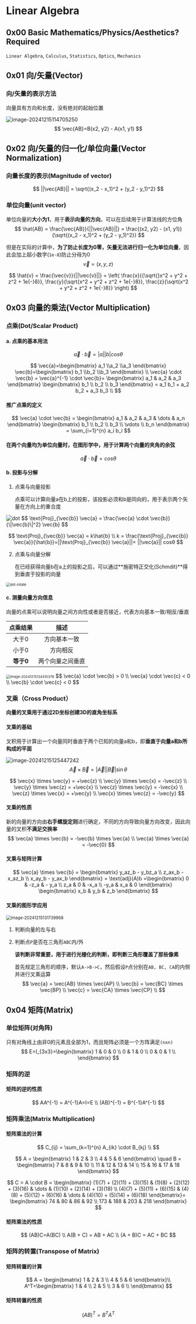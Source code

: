 #  Linear Algebra

## 0x00 Basic Mathematics/Physics/Aesthetics? Required

`Linear Algebra`, `Calculus`, `Statistics`, `Optics`, `Mechanics`

## 0x01 向/矢量(Vector)

### 向/矢量的表示方法

向量具有方向和长度，没有绝对的起始位置

![image-20241215114705250](./assets/image-20241215114705250.png)
$$
\vec{AB}=B(x2, y2) - A(x1, y1) 
$$



## 0x02 向/矢量的归一化/单位向量(Vector Normalization)

### 向量长度的表示(Magnitude of vector)

$$
||\vec{AB}|| = \sqrt{(x_2 - x_1)^2 + (y_2 - y_1)^2}
$$

### 单位向量(unit vector)

单位向量的**大小为1**，用于**表示向量的方向**，可以在后续用于计算法线的方位角
$$
\hat{AB} =  \frac{\vec{AB}}{||\vec{AB}||} = \frac{(x2, y2) - (x1, y1)}{\sqrt{(x_2 - x_1)^2 + (y_2 - y_1)^2}}
$$


但是在实际的计算中，**为了防止长度为0零，矢量无法进行归一化为单位向量**，因此会加上超小数字(`1e-8`)防止分母为0
$$
\vec{v} = (x, y, z)
$$

$$
\hat{v} = \frac{\vec{v}}{||\vec{v}||} = \left( 
\frac{x}{{\sqrt{}x^2 + y^2 + z^2 + 1e{-}8}}, 
\frac{y}{\sqrt{x^2 + y^2 + z^2 + 1e{-}8}}, 
\frac{z}{\sqrt{x^2 + y^2 + z^2 + 1e{-}8}} 
\right)
$$



## 0x03 向量的乘法(Vector Multiplication)

### 点乘(Dot/Scalar Product)

#### a. 点乘的基本用法

$$
\vec{a}\cdot\vec{b} = |a| |b| cosθ
$$

$$
\vec{a}=\begin{bmatrix} a_1 \\a_2 \\a_3 \end{bmatrix} \vec{b}=\begin{bmatrix} b_1 \\b_2 \\b_3 \end{bmatrix} \\
\vec{a} \cdot \vec{b} = \vec{a}^{-1} \cdot \vec{b}= 
\begin{bmatrix} a_1 & a_2 & a_3 \end{bmatrix}
\begin{bmatrix} b_1 \\ b_2 \\ b_3 \end{bmatrix}
= a_1 b_1 + a_2 b_2 + a_3 b_3 \\
$$

#### 推广点乘的定义

$$
\vec{a} \cdot \vec{b} = 
\begin{bmatrix} a_1 & a_2 & a_3 & \dots & a_n \end{bmatrix}
\begin{bmatrix} b_1 \\ b_2 \\ b_3 \\ \vdots \\ b_n \end{bmatrix}
= \sum_{i=1}^{n} a_i b_i
$$



#### 在两个向量均为单位向量时，**在图形学中，用于计算两个向量的夹角的余弦**

$$
\vec{a}\cdot\vec{b} = cosθ
$$



#### b. 投影与分解

1. 点乘与向量投影

   点乘可以计算向量a在b上的投影，该投影必须和b是同向的，用于表示两个矢量在方向上的重合度

<img src="./assets/dot.png" alt="dot"  />
$$
\text{Proj}_{\vec{b}} \vec{a} = \frac{\vec{a} \cdot \vec{b}}{\|\vec{b}\|^2} \vec{b}
$$

$$
\text{Proj}_{\vec{b}} \vec{a} = k\hat{b} \\
k = \frac{\text{Proj}_{\vec{b}} \vec{a}}{\hat{b}}=||\text{Proj}_{\vec{b}} \vec{a}||= ||\vec{a}|| cosθ
$$

2. 点乘与向量分解

   在已经获得向量b在a上的投影之后，可以通过**施密特正交化(Schmdit)**得到垂直于投影的向量

<img src="./assets/dot-rotate.png" alt="dot-rotate" style="zoom: 67%;" />



#### c. 测量向量方向信息

向量的点乘可以说明向量之间方向性或者是否接近，代表方向基本一致/相反/垂直

| 点乘结果  |       描述       |
| :-------: | :--------------: |
|   大于0   |   方向基本一致   |
|   小于0   |     方向相反     |
| **等于0** | 两个向量之间垂直 |

<img src="./assets/image-20241215124310376.png" alt="image-20241215124310376" style="zoom:67%;" />
$$
\vec{a} \cdot \vec{b} > 0 \\
\vec{a} \cdot \vec{c} < 0 \\
\vec{b} \cdot \vec{c} < 0
$$


### 叉乘（Cross Product）

**向量的叉乘用于通过2D坐标创建3D的直角坐标系**

#### 叉乘的基础

叉积用于计算出一个向量同时垂直于两个已知的向量a和b，即**垂直于向量a和b所构成的平面**

![image-20241215125447242](./assets/cross.png)
$$
\vec{A} \times \vec{B} = |\vec{A}| |\vec{B}| \sin \theta
$$

$$
\vec{x} \times \vec{y} = +\vec{z} \\
\vec{y} \times \vec{x} = -\vec{z} \\
\vec{y} \times \vec{z} = +\vec{x} \\
\vec{z} \times \vec{y} = -\vec{x} \\
\vec{z} \times \vec{x} = +\vec{y} \\
\vec{x} \times \vec{z} = -\vec{y}
$$



#### 叉乘的性质

新的向量的方向由**右手螺旋定则**进行确定，不同的方向导致向量方向改变，因此向量的叉积**不满足交换率**
$$
\vec{a} \times \vec{b} = -\vec{b} \times \vec{a} \\
\vec{a} \times \vec{a} = -\vec{0}
$$


#### 叉乘与矩阵计算

$$
\vec{a} \times \vec{b} 
= \begin{bmatrix}
y_az_b - y_bz_a \\
z_ax_b - x_az_b \\
x_ay_b - y_ax_b
\end{bmatrix} = 
\text{adj}(A)b
=\begin{bmatrix}
0 & -z_a &  - y_a \\
z_a & 0 & -x_a \\
-y_a & x_a & 0
\end{bmatrix} 
\begin{bmatrix}
x_b & y_b & z_b
\end{bmatrix}
$$

#### 叉乘的图形学应用

<img src="./assets/image-20241215131739968.png" alt="image-20241215131739968" style="zoom: 80%;" />

1. 判断向量的左与右

2. 判断点`P`是否在三角形`ABC`内/外

   **该判断非常重要，用于进行光栅化的判断，即判断三角形覆盖了那些像素**

   首先规定三角形的顺序，默认`A->B->C`，然后假设`P`点分别在`AB, BC, CA`的内侧并进行叉乘运算
   $$
   \vec{a} = \vec{AB} \times \vec{AP} \\
   \vec{b} = \vec{BC} \times \vec{BP} \\
   \vec{c} = \vec{CA} \times \vec{CP} \\
   $$
   

## 0x04 矩阵(Matrix)

### 单位矩阵(对角阵)

只有对角线上由非0的元素且全部为1，而且矩阵必须是一个方阵满足`(nxn)`
$$
E=I_{3x3}=\begin{bmatrix}
1 & 0 & 0 \\
0 & 1 & 0 \\
0 & 0 & 1 \\
\end{bmatrix}
$$

### 矩阵的逆

#### 矩阵的逆的性质

$$
AA^{-1} = A^{-1}A=I=E \\ 
(AB)^{-1} = B^{-1}A^{-1}
$$



### 矩阵乘法(Matrix Multiplication)

#### 矩阵乘法的计算

$$
C_{ij} = \sum_{k=1}^{n} A_{ik} \cdot B_{kj} \\
$$


$$
A = 
\begin{bmatrix}
1 & 2 & 3 \\
4 & 5 & 6
\end{bmatrix}
\quad
B = 
\begin{bmatrix}
7  & 8  & 9  & 10 \\
11 & 12 & 13 & 14 \\
15 & 16 & 17 & 18
\end{bmatrix}
$$

$$
C = A \cdot B = 
\begin{bmatrix}
(1)(7) + (2)(11) + (3)(15) & (1)(8) + (2)(12) + (3)(16) & \dots & (1)(10) + (2)(14) + (3)(18) \\
(4)(7) + (5)(11) + (6)(15) & (4)(8) + (5)(12) + (6)(16) & \dots & (4)(10) + (5)(14) + (6)(18)
\end{bmatrix}=
\begin{bmatrix}
74 & 80 & 86 & 92 \\
173 & 188 & 203 & 218
\end{bmatrix}
$$


#### 矩阵乘法的性质

$$
(AB)C=A(BC) \\
A(B + C) = AB + AC \\
(A + B)C = AC + BC
$$



### 矩阵的转置(Transpose of Matrix)

#### 矩阵转置的计算

$$
A = 
\begin{bmatrix}
1 & 2 & 3 \\
4 & 5 & 6
\end{bmatrix}\\
A^T=\begin{bmatrix}
1 & 4 \\
2 & 5 \\
3 & 6 \\
\end{bmatrix}
$$



#### 矩阵转置的性质

$$
(AB)^T = B^TA^T
$$


